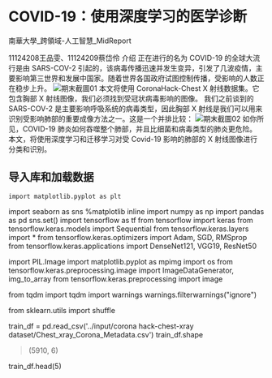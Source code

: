 # COVID-19：使用深度学习的医学诊断
南華大學_跨領域-人工智慧_MidReport

11124208王品雯、11124209蔡岱伶
介绍
正在进行的名为 COVID-19 的全球大流行是由 SARS-COV-2 引起的，该病毒传播迅速并发生变异，引发了几波疫情，主要影响第三世界和发展中国家。随着世界各国政府试图控制传播，受影响的人数正在稳步上升。
![期末截圖01]()
本文将使用 CoronaHack-Chest X 射线数据集。它包含胸部 X 射线图像，我们必须找到受冠状病毒影响的图像。
我们之前谈到的 SARS-COV-2 是主要影响呼吸系统的病毒类型，因此胸部 X 射线是我们可以用来识别受影响肺部的重要成像方法之一。这是一个并排比较：
![期末截圖02]()
如你所见，COVID-19 肺炎如何吞噬整个肺部，并且比细菌和病毒类型的肺炎更危险。
本文，将使用深度学习和迁移学习对受 Covid-19 影响的肺部的 X 射线图像进行分类和识别。
## 导入库和加载数据
    import matplotlib.pyplot as plt
import seaborn as sns
%matplotlib inline
import numpy as np
import pandas as pd
sns.set()
import tensorflow as tf
from tensorflow import keras
from tensorflow.keras.models import Sequential
from tensorflow.keras.layers import  *
from tensorflow.keras.optimizers import Adam, SGD, RMSprop
from tensorflow.keras.applications import DenseNet121, VGG19, ResNet50


import PIL.Image
import matplotlib.pyplot as mpimg
import os
from tensorflow.keras.preprocessing.image import ImageDataGenerator, img_to_array
from tensorflow.keras.preprocessing import image


from tqdm import tqdm
import warnings
warnings.filterwarnings("ignore")


from sklearn.utils import shuffle


train_df = pd.read_csv('../input/corona hack-chest-xray dataset/Chest_xray_Corona_Metadata.csv')
train_df.shape
> (5910, 6)


train_df.head(5)



